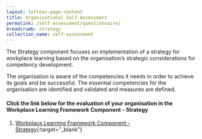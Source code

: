 ```yaml
---
layout: leftnav-page-content
title: Organisational Self-Assessment
permalink: /self-assessment/questionnaire/
breadcrumb: strategy
collection_name: self-assessment
---
```


The Strategy component focuses on implementation of a strategy for workplace learning based on the organisation’s strategic considerations for competency development.

The organisation is aware of the competencies it needs in order to achieve its goals and be successful. The essential competencies for the organisation are identified and validated and measures are defined.

#### Click the link below for the evaluation of your organisation in the Workplace Learning Framework Component - Strategy
1. [Workplace Learning Framework Component - Strategy](https://form.gov.sg/5ee188455531ef001106677c){:target="_blank"}


